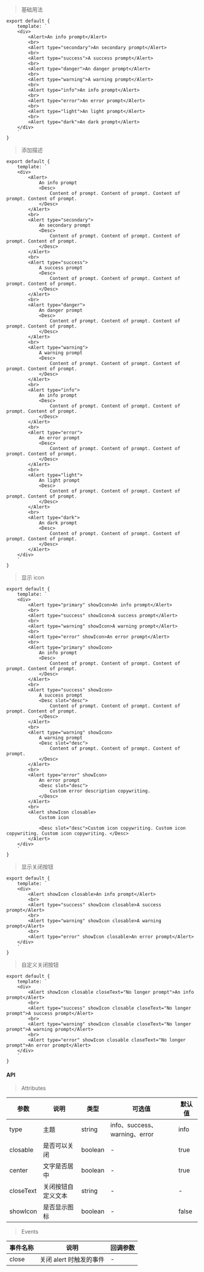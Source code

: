 > 基础用法

    export default {
        template: `
        <div>
            <Alert>An info prompt</Alert>
            <br>
            <Alert type="secondary">An secondary prompt</Alert>
            <br>
            <Alert type="success">A success prompt</Alert>
            <br>
            <Alert type="danger">An danger prompt</Alert>
            <br>
            <Alert type="warning">A warning prompt</Alert>
            <br>
            <Alert type="info">An info prompt</Alert>
            <br>
            <Alert type="error">An error prompt</Alert>
            <br>
            <Alert type="light">An light prompt</Alert>
            <br>
            <Alert type="dark">An dark prompt</Alert>
        </div>
        `
    }

> 添加描述

    export default {
        template: `
        <div>
            <Alert>
                An info prompt
                <Desc>
                    Content of prompt. Content of prompt. Content of prompt. Content of prompt.
                </Desc>
            </Alert>
            <br>
            <Alert type="secondary">
                An secondary prompt
                <Desc>
                    Content of prompt. Content of prompt. Content of prompt. Content of prompt.
                </Desc>
            </Alert>
            <br>
            <Alert type="success">
                A success prompt
                <Desc>
                    Content of prompt. Content of prompt. Content of prompt. Content of prompt.
                </Desc>
            </Alert>
            <br>
            <Alert type="danger">
                An danger prompt
                <Desc>
                    Content of prompt. Content of prompt. Content of prompt. Content of prompt.
                </Desc>
            </Alert>
            <br>
            <Alert type="warning">
                A warning prompt
                <Desc>
                    Content of prompt. Content of prompt. Content of prompt. Content of prompt.
                </Desc>
            </Alert>
            <br>
            <Alert type="info">
                An info prompt
                <Desc>
                    Content of prompt. Content of prompt. Content of prompt. Content of prompt.
                </Desc>
            </Alert>
            <br>
            <Alert type="error">
                An error prompt
                <Desc>
                    Content of prompt. Content of prompt. Content of prompt. Content of prompt.
                </Desc>
            </Alert>
            <br>
            <Alert type="light">
                An light prompt
                <Desc>
                    Content of prompt. Content of prompt. Content of prompt. Content of prompt.
                </Desc>
            </Alert>
            <br>
            <Alert type="dark">
                An dark prompt
                <Desc>
                    Content of prompt. Content of prompt. Content of prompt. Content of prompt.
                </Desc>
            </Alert>
        </div>
        `
    }

> 显示 icon

    export default {
        template: `
        <div>
            <Alert type="primary" showIcon>An info prompt</Alert>
            <br>
            <Alert type="success" showIcon>A success prompt</Alert>
            <br>
            <Alert type="warning" showIcon>A warning prompt</Alert>
            <br>
            <Alert type="error" showIcon>An error prompt</Alert>
            <br>
            <Alert type="primary" showIcon>
                An info prompt
                <Desc>
                    Content of prompt. Content of prompt. Content of prompt. Content of prompt.
                </Desc>
            </Alert>
            <br>
            <Alert type="success" showIcon>
                A success prompt
                <Desc slot="desc">
                    Content of prompt. Content of prompt. Content of prompt. Content of prompt.
                </Desc>
            </Alert>
            <br>
            <Alert type="warning" showIcon>
                A warning prompt
                <Desc slot="desc">
                    Content of prompt. Content of prompt. Content of prompt.
                </Desc>
            </Alert>
            <br>
            <Alert type="error" showIcon>
                An error prompt
                <Desc slot="desc">
                    Custom error description copywriting.
                </Desc>
            </Alert>
            <br>
            <Alert showIcon closable>
                Custom icon

                <Desc slot="desc">Custom icon copywriting. Custom icon copywriting. Custom icon copywriting. </Desc>
            </Alert>
        </div>
        `
    }

> 显示关闭按钮

    export default {
        template: `
        <div>
            <Alert showIcon closable>An info prompt</Alert>
            <br>
            <Alert type="success" showIcon closable>A success prompt</Alert>
            <br>
            <Alert type="warning" showIcon closable>A warning prompt</Alert>
            <br>
            <Alert type="error" showIcon closable>An error prompt</Alert>
        </div>
        `
    }

> 自定义关闭按钮

    export default {
        template: `
        <div>
            <Alert showIcon closable closeText="No longer prompt">An info prompt</Alert>
            <br>
            <Alert type="success" showIcon closable closeText="No longer prompt">A success prompt</Alert>
            <br>
            <Alert type="warning" showIcon closable closeText="No longer prompt">A warning prompt</Alert>
            <br>
            <Alert type="error" showIcon closable closeText="No longer prompt">An error prompt</Alert>
        </div>
        `
    }

#### API

> Attributes

参数 | 说明 | 类型 | 可选值 | 默认值
---|---|---|---|---
type | 主题 | string | info、success、warning、error | info
closable | 是否可以关闭 | boolean | - | true
center | 文字是否居中 | boolean | - | true
closeText | 关闭按钮自定义文本 | string | - | -
showIcon | 是否显示图标 | boolean | - | false

> Events

事件名称 | 说明 | 回调参数
---|---|---
close | 关闭 alert 时触发的事件 | -

